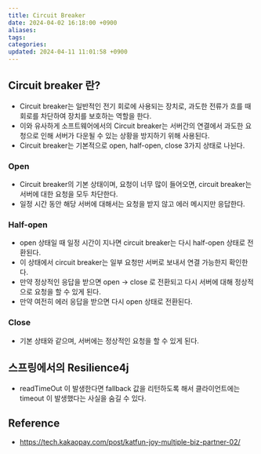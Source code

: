 ```yaml
---
title: Circuit Breaker
date: 2024-04-02 16:18:00 +0900
aliases: 
tags: 
categories: 
updated: 2024-04-11 11:01:58 +0900
---
```


## Circuit breaker 란?

- Circuit breaker는 일반적인 전기 회로에 사용되는 장치로, 과도한 전류가 흐를 때 회로를 차단하여 장치를 보호하는 역할을 한다.
- 이와 유사하게 소프트웨어에서의 Circuit breaker는 서버간의 연결에서 과도한 요청으로 인해 서버가 다운될 수 있는 상황을 방지하기 위해 사용된다.
- Circuit breaker는 기본적으로 open, half-open, close 3가지 상태로 나뉜다.

### Open

- Circuit breaker의 기본 상태이며, 요청이 너무 많이 들어오면, circuit breaker는 서버에 대한 요청을 모두 차단한다.
- 일정 시간 동안 해당 서버에 대해서는 요청을 받지 않고 에러 메시지만 응답한다.

### Half-open

- open 상태일 때 일정 시간이 지나면 circuit breaker는 다시 half-open 상태로 전환된다.
- 이 상태에서 circuit breaker는 일부 요청만 서버로 보내서 연결 가능한지 확인한다.
- 만약 정상적인 응답을 받으면 open -> close 로 전환되고 다시 서버에 대해 정상적으로 요청을 할 수 있게 된다.
- 만약 여전히 에러 응답을 받으면 다시 open 상태로 전환된다.

### Close

- 기본 상태와 같으며, 서버에는 정상적인 요청을 할 수 있게 된다.

## 스프링에서의 Resilience4j

- readTimeOut 이 발생한다면 fallback 값을 리턴하도록 해서 클라이언트에는 timeout 이 발생했다는 사실을 숨길 수 있다.

## Reference

- https://tech.kakaopay.com/post/katfun-joy-multiple-biz-partner-02/